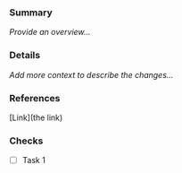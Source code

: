 ### Summary

_Provide an overview..._

### Details

_Add more context to describe the changes..._

### References

[Link](the link)

### Checks

- [ ] Task 1
